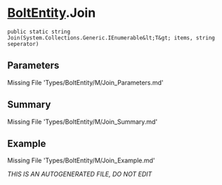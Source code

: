 # [BoltEntity](Types/BoltEntity.md).Join
`public static string Join(System.Collections.Generic.IEnumerable&lt;T&gt; items, string seperator)`
## Parameters
Missing File 'Types/BoltEntity/M/Join_Parameters.md'
## Summary
Missing File 'Types/BoltEntity/M/Join_Summary.md'
## Example
Missing File 'Types/BoltEntity/M/Join_Example.md'

*THIS IS AN AUTOGENERATED FILE, DO NOT EDIT*
